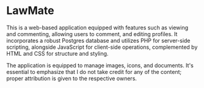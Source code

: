 # LawMate
This is a web-based application equipped with features such as viewing and commenting, allowing users to comment, and editing profiles. It incorporates a robust Postgres database and utilizes PHP for server-side scripting, alongside JavaScript for client-side operations, complemented by HTML and CSS for structure and styling.


The application is equipped to manage images, icons, and documents. It's essential to emphasize that I do not take credit for any of the content; proper attribution is given to the respective owners.
